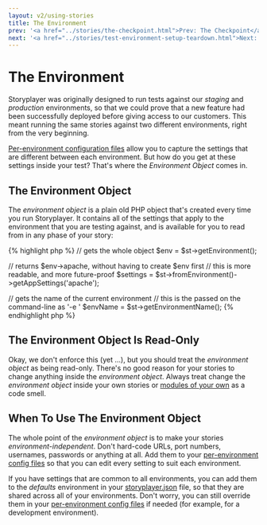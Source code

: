 ```yaml
---
layout: v2/using-stories
title: The Environment
prev: '<a href="../stories/the-checkpoint.html">Prev: The Checkpoint</a>'
next: '<a href="../stories/test-environment-setup-teardown.html">Next: Test Environment Setup / Teardown Phases</a>'
---
```


# The Environment

Storyplayer was originally designed to run tests against our _staging_ and _production_ environments, so that we could prove that a new feature had been successfully deployed before giving access to our customers.  This meant running the same stories against two different environments, right from the very beginning.

[Per-environment configuration files](../configuration/environment-config.html) allow you to capture the settings that are different between each environment.  But how do you get at these settings inside your test?  That's where the _Environment Object_ comes in.

## The Environment Object

The _environment object_ is a plain old PHP object that's created every time you run Storyplayer.  It contains all of the settings that apply to the environment that you are testing against, and is available for you to read from in any phase of your story:

{% highlight php %}
// gets the whole object
$env = $st->getEnvironment();

// returns $env->apache, without having to create $env first
// this is more readable, and more future-proof
$settings = $st->fromEnvironment()->getAppSettings('apache');

// gets the name of the current environment
// this is the <environment> passed on the command-line as '-e <environment>'
$envName = $st->getEnvironmentName();
{% endhighlight php %}

## The Environment Object Is Read-Only

Okay, we don't enforce this (yet ...), but you should treat the _environment object_ as being read-only.  There's no good reason for your stories to change anything inside the _environment object_.  Always treat change the _environment object_ inside your own stories or [modules of your own](../modules/making-your-own/index.html) as a code smell.

## When To Use The Environment Object

The whole point of the _environment object_ is to make your stories _environment-independent_.  Don't hard-code URLs, port numbers, usernames, passwords or anything at all.  Add them to your [per-environment config files](../configuration/environment-config.html) so that you can edit every setting to suit each environment.

If you have settings that are common to all environments, you can add them to the _defaults_ environment in your [storyplayer.json](../configuration/storyplayer-json.html) file, so that they are shared across all of your environments.  Don't worry, you can still override them in your [per-environment config files](../configuration/environment-config.html) if needed (for example, for a development environment).
